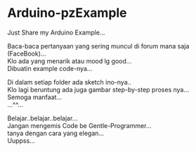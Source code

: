 # Arduino-pzExample  
Just Share my Arduino Example...  

Baca-baca pertanyaan yang sering muncul di forum mana saja (FaceBook)...  
Klo ada yang menarik atau mood lg good...  
Dibuatin example code-nya...  

Di dalam setiap folder ada sketch ino-nya..  
Klo lagi beruntung ada juga gambar step-by-step proses nya...  
Semoga manfaat...  
...^^...
  
Belajar..belajar..belajar...  
Jangan mengemis Code be Gentle-Programmer...  
tanya dengan cara yang elegan...  
Uuppss...
